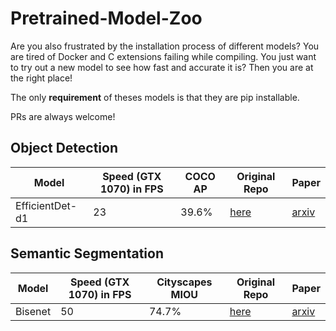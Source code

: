 # Pretrained-Model-Zoo

Are you also frustrated by the installation process of different models? You are tired of Docker and C extensions failing while compiling. You just want to try out a new model to see how fast and accurate it is? Then you are at the right place!

The only **requirement** of theses models is that they are pip installable.

PRs are always welcome!

## Object Detection

| Model | Speed (GTX 1070) in FPS | COCO AP | Original Repo | Paper |
| ----- | ----- | ----- | ----- | ----- |
EfficientDet-d1 | 23 | 39.6% | [here](https://github.com/zylo117/Yet-Another-EfficientDet-Pytorch) | [arxiv](https://arxiv.org/abs/1911.09070)

## Semantic Segmentation

| Model | Speed (GTX 1070) in FPS | Cityscapes MIOU | Original Repo | Paper |
| ----- | ----- | ----- | ----- | ----- |
Bisenet | 50 | 74.7% | [here](https://github.com/CoinCheung/BiSeNet) | [arxiv](https://arxiv.org/abs/1808.00897)
